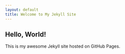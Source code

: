```yaml
---
layout: default
title: Welcome to My Jekyll Site
---
```


## Hello, World!

This is my awesome Jekyll site hosted on GitHub Pages.